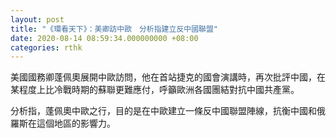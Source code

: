 ```yaml
---
layout: post
title: "《環看天下》：美卿訪中歐　分析指建立反中國聯盟"
date: 2020-08-14 08:59:34.000000000 +08:00
categories: rthk
---
```


美國國務卿蓬佩奧展開中歐訪問，他在首站捷克的國會演講時，再次批評中國，在某程度上比冷戰時期的蘇聯更難應付，呼籲歐洲各國團結對抗中國共產黨。

分析指，蓬佩奧中歐之行，目的是在中歐建立一條反中國聯盟陣線，抗衡中國和俄羅斯在這個地區的影響力。
